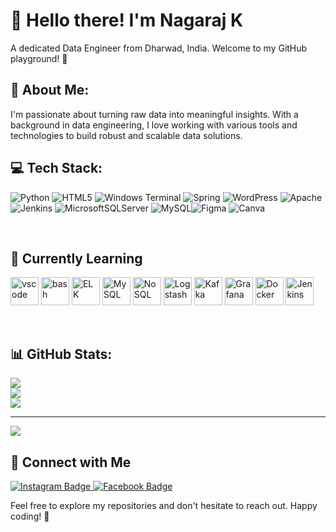 
<!-- Introduction Section -->
<h1 align="left">👋 Hello there! I'm Nagaraj K</h1>
<p align="left">A dedicated Data Engineer from Dharwad, India. Welcome to my GitHub playground! 🚀</p>




<h2 align="left">💫 About Me:</h2>

I'm passionate about turning raw data into meaningful insights. With a background in data engineering, I love working with various tools and technologies to build robust and scalable data solutions.


<h2 align="left">💻 Tech Stack:</h2>

![Python](https://img.shields.io/badge/python-3670A0?style=for-the-badge&logo=python&logoColor=ffdd54) ![HTML5](https://img.shields.io/badge/html5-%23E34F26.svg?style=for-the-badge&logo=html5&logoColor=white) ![Windows Terminal](https://img.shields.io/badge/Windows%20Terminal-%234D4D4D.svg?style=for-the-badge&logo=windows-terminal&logoColor=white) ![Spring](https://img.shields.io/badge/spring-%236DB33F.svg?style=for-the-badge&logo=spring&logoColor=white) ![WordPress](https://img.shields.io/badge/WordPress-%23117AC9.svg?style=for-the-badge&logo=WordPress&logoColor=white) ![Apache](https://img.shields.io/badge/apache-%23D42029.svg?style=for-the-badge&logo=apache&logoColor=white) ![Jenkins](https://img.shields.io/badge/jenkins-%232C5263.svg?style=for-the-badge&logo=jenkins&logoColor=white) ![MicrosoftSQLServer](https://img.shields.io/badge/Microsoft%20SQL%20Server-CC2927?style=for-the-badge&logo=microsoft%20sql%20server&logoColor=white) ![MySQL](https://img.shields.io/badge/mysql-%2300000f.svg?style=for-the-badge&logo=mysql&logoColor=white)![Figma](https://img.shields.io/badge/figma-%23F24E1E.svg?style=for-the-badge&logo=figma&logoColor=white) ![Canva](https://img.shields.io/badge/Canva-%2300C4CC.svg?style=for-the-badge&logo=Canva&logoColor=white)




<br/>

<!-- Learning Section -->
<h2 align="left">🌱 Currently Learning</h2>
<p align="left">
  <img src="https://cdn.jsdelivr.net/gh/devicons/devicon/icons/vscode/vscode-original.svg" alt="vscode" width="45" height="45"/>
  <img src="https://cdn.jsdelivr.net/gh/devicons/devicon/icons/bash/bash-original.svg" alt="bash" width="45" height="45"/>
  <img src="https://cdn.jsdelivr.net/gh/devicons/devicon/icons/elasticsearch/elasticsearch-original.svg" alt="ELK" width="45" height="45"/>
  <img src="https://cdn.jsdelivr.net/gh/devicons/devicon/icons/mysql/mysql-original.svg" alt="MySQL" width="45" height="45"/>
  <img src="https://cdn.jsdelivr.net/gh/devicons/devicon/icons/mongodb/mongodb-original.svg" alt="NoSQL" width="45" height="45"/>
  <img src="https://cdn.jsdelivr.net/gh/devicons/devicon/icons/logstash/logstash-original.svg" alt="Logstash" width="45" height="45"/>
  <img src="https://cdn.jsdelivr.net/gh/devicons/devicon/icons/apachekafka/apachekafka-original.svg" alt="Kafka" width="45" height="45"/>
  <img src="https://cdn.jsdelivr.net/gh/devicons/devicon/icons/grafana/grafana-original.svg" alt="Grafana" width="45" height="45"/>
  <img src="https://cdn.jsdelivr.net/gh/devicons/devicon/icons/docker/docker-original.svg" alt="Docker" width="45" height="45"/>
  <img src="https://cdn.jsdelivr.net/gh/devicons/devicon/icons/jenkins/jenkins-original.svg" alt="Jenkins" width="45" height="45"/>
</p>

<br/>

<h2 align="left">📊 GitHub Stats:</h2>

![](https://github-readme-stats.vercel.app/api?username=im-nagaraj&theme=dark&hide_border=false&include_all_commits=true&count_private=true)<br/>
![](https://github-readme-streak-stats.herokuapp.com/?user=im-nagaraj&theme=dark&hide_border=false)<br/>
![](https://github-readme-stats.vercel.app/api/top-langs/?username=im-nagaraj&theme=dark&hide_border=false&include_all_commits=true&count_private=true&layout=compact)

---
[![](https://visitcount.itsvg.in/api?id=im-nagaraj&icon=0&color=0)](https://visitcount.itsvg.in)

<!-- Proudly created with GPRM ( https://gprm.itsvg.in ) -->


<!-- Connect Section -->
<h2 align="left">🤝 Connect with Me</h2>
<p align="left">
  <a href="your-instagram-profile">
    <img src="https://img.shields.io/badge/Instagram-%23E4405F.svg?&style=for-the-badge&logo=instagram&logoColor=white" alt="Instagram Badge">
  </a>
  <a href="your-facebook-profile">
    <img src="https://img.shields.io/badge/Facebook-%231877F2.svg?&style=for-the-badge&logo=facebook&logoColor=white" alt="Facebook Badge">
  </a>
</p>





<!-- Footer Section -->
<p align="left">Feel free to explore my repositories and don't hesitate to reach out. Happy coding! 🚀</p>
